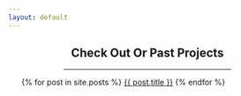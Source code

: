 ```yaml
---
layout: default
---
```


<div style="padding: 0 100 0 100;">
  <h2 style="text-align: center;">Check Out Or Past Projects</h2>
  <hr>
</div>

<section>
<ul>
{% for post in site.posts %}
  <l1><a href="{{ site.url }}/{{ post.url }}">{{ post.title }}</a></li>
{% endfor %}
</ul>
</section>

